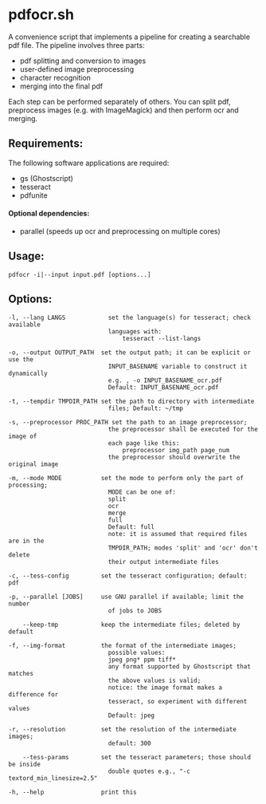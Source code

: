 # pdfocr.sh

A convenience script that implements a pipeline for creating a searchable
pdf file. The pipeline involves three parts:
  - pdf splitting and conversion to images
  - user-defined image preprocessing
  - character recognition
  - merging into the final pdf

Each step can be performed separately of others. You can split pdf, preprocess
images (e.g. with ImageMagick) and then perform ocr and merging.

## Requirements:

  The following software applications are required:
  - gs (Ghostscript)
  - tesseract
  - pdfunite

#### Optional dependencies:
  - parallel (speeds up ocr and preprocessing on multiple cores)

## Usage:

    pdfocr -i|--input input.pdf [options...]

## Options:

    -l, --lang LANGS            set the language(s) for tesseract; check available
                                languages with: 
                                    tesseract --list-langs

    -o, --output OUTPUT_PATH  set the output path; it can be explicit or use the
                                INPUT_BASENAME variable to construct it dynamically
                                e.g. , -o INPUT_BASENAME_ocr.pdf
                                Default: INPUT_BASENAME_ocr.pdf

    -t, --tempdir TMPDIR_PATH set the path to directory with intermediate
                                files; Default: ~/tmp

    -s, --preprocessor PROC_PATH set the path to an image preprocessor;
                                the preprocessor shall be executed for the image of
                                each page like this:
                                    preprocessor img_path page_num
                                the preprocessor should overwrite the original image

    -m, --mode MODE           set the mode to perform only the part of processing;
                                MODE can be one of: 
                                split
                                ocr
                                merge
                                full  
                                Default: full
                                note: it is assumed that required files are in the
                                TMPDIR_PATH; modes 'split' and 'ocr' don't delete
                                their output intermediate files

    -c, --tess-config         set the tesseract configuration; default: pdf

    -p, --parallel [JOBS]     use GNU parallel if available; limit the number
                                of jobs to JOBS

        --keep-tmp            keep the intermediate files; deleted by default

    -f, --img-format          the format of the intermediate images; 
                                possible values:
                                jpeg png* ppm tiff*
                                any format supported by Ghostscript that matches
                                the above values is valid;
                                notice: the image format makes a difference for
                                tesseract, so experiment with different values
                                Default: jpeg

    -r, --resolution          set the resolution of the intermediate images;
                                default: 300

        --tess-params         set the tesseract parameters; those should be inside
                                double quotes e.g., "-c textord_min_linesize=2.5"

    -h, --help                print this

